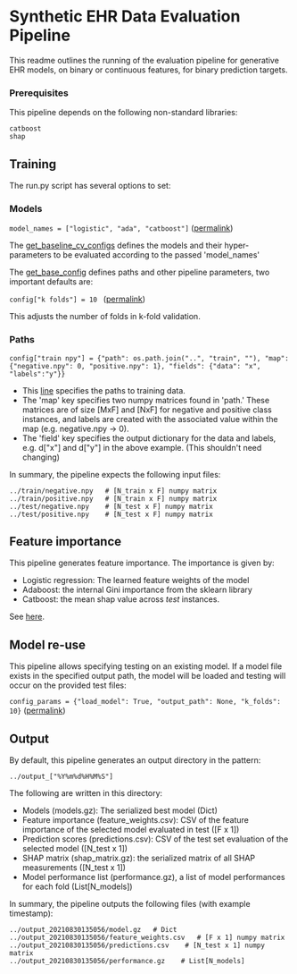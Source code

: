 # Synthetic EHR Data Evaluation Pipeline

This readme outlines the running of the evaluation pipeline for generative EHR models, on binary or continuous features, for binary prediction targets.

### Prerequisites

This pipeline depends on the following non-standard libraries: 

```
catboost
shap
```
## Training

The run.py script has several options to set:

### Models
```model_names = ["logistic", "ada", "catboost"]``` ([permalink](https://github.com/ivanbrugere/ehrdc/blob/77d902334c17684b8911db1d4b5f58f49cd89a77/app/run.py#L15)) 


The [get_baseline_cv_configs](https://github.com/ivanbrugere/ehrdc/blob/77d902334c17684b8911db1d4b5f58f49cd89a77/app/model_configs.py#L12) defines the models and their hyper-parameters to be evaluated according to the passed 'model_names'

The [get_base_config](https://github.com/ivanbrugere/ehrdc/blob/77d902334c17684b8911db1d4b5f58f49cd89a77/app/model_configs.py#L102) defines paths and other pipeline parameters, two important defaults are:


```config["k folds"] = 10 ``` ([permalink](https://github.com/ivanbrugere/ehrdc/blob/77d902334c17684b8911db1d4b5f58f49cd89a77/app/model_configs.py#L122))


This adjusts the number of folds in k-fold validation.  

### Paths

```config["train npy"] = {"path": os.path.join("..", "train", ""), "map": {"negative.npy": 0, "positive.npy": 1}, "fields": {"data": "x", "labels":"y"}}```

*  This [line](https://github.com/ivanbrugere/ehrdc/blob/77d902334c17684b8911db1d4b5f58f49cd89a77/app/model_configs.py#L119) specifies the paths to training data. 
*  The 'map' key specifies two numpy matrices found in 'path.' These matrices are of size [MxF] and [NxF] for negative and positive class instances, and labels are created with the associated value within the map (e.g. negative.npy → 0). 
*  The 'field' key specifies the output dictionary for the data and labels, e.g. d["x"] and d["y"] in the above example. (This shouldn't need changing)

In summary, the pipeline expects the following input files:
```
../train/negative.npy   # [N_train x F] numpy matrix
../train/positive.npy   # [N_train x F] numpy matrix
../test/negative.npy    # [N_test x F] numpy matrix
../test/positive.npy    # [N_test x F] numpy matrix
```

## Feature importance

This pipeline generates feature importance. The importance is given by:

* Logistic regression: The learned feature weights of the model
* Adaboost: the internal Gini importance from the sklearn library
* Catboost: the mean shap value across *test* instances. 

See [here](https://github.com/ivanbrugere/ehrdc/blob/77d902334c17684b8911db1d4b5f58f49cd89a77/app/models.py#L52).

## Model re-use

This pipeline allows specifying testing on an existing model. If a model file exists in the specified output path, the model will be loaded and testing will occur on the provided test files:

``
config_params = {"load_model": True,
                 "output_path": None,
                 "k_folds": 10}
`` ([permalink](https://github.com/ivanbrugere/ehrdc/blob/77d902334c17684b8911db1d4b5f58f49cd89a77/app/run.py#L17-L16))

## Output

By default, this pipeline generates an output directory in the pattern:

``../output_["%Y%m%d%H%M%S"]``

The following are written in this directory:

* Models (models.gz): The serialized best model (Dict)
* Feature importance (feature_weights.csv): CSV of the feature importance of the selected model evaluated in test ([F x 1])
* Prediction scores (predictions.csv): CSV of the test set evaluation of the selected model ([N_test x 1])
* SHAP matrix (shap_matrix.gz): the serialized matrix of all SHAP measurements ([N_test x 1])
* Model performance list (performance.gz), a list of model performances for each fold (List[N_models])

In summary, the pipeline outputs the following files (with example timestamp):
```
../output_20210830135056/model.gz   # Dict
../output_20210830135056/feature_weights.csv   # [F x 1] numpy matrix
../output_20210830135056/predictions.csv    # [N_test x 1] numpy matrix
../output_20210830135056/performance.gz    # List[N_models]
```